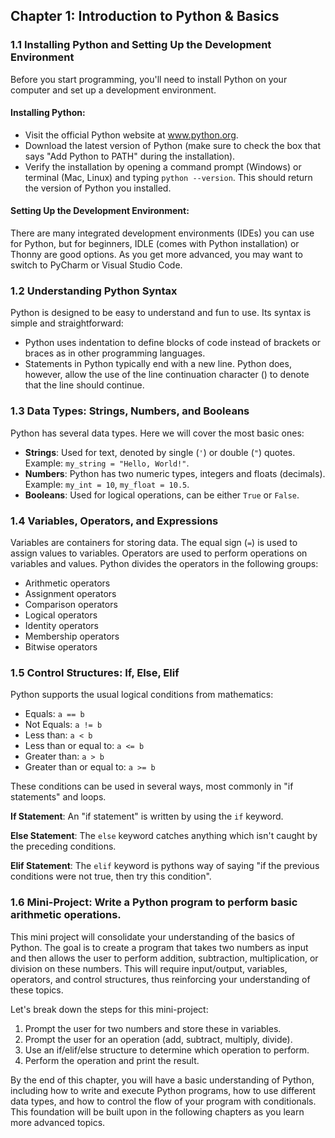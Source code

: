 ## Chapter 1: Introduction to Python & Basics

### 1.1 Installing Python and Setting Up the Development Environment
Before you start programming, you'll need to install Python on your computer and set up a development environment.

#### Installing Python:
- Visit the official Python website at www.python.org.
- Download the latest version of Python (make sure to check the box that says "Add Python to PATH" during the installation).
- Verify the installation by opening a command prompt (Windows) or terminal (Mac, Linux) and typing `python --version`. This should return the version of Python you installed.

#### Setting Up the Development Environment:
There are many integrated development environments (IDEs) you can use for Python, but for beginners, IDLE (comes with Python installation) or Thonny are good options. As you get more advanced, you may want to switch to PyCharm or Visual Studio Code.

### 1.2 Understanding Python Syntax
Python is designed to be easy to understand and fun to use. Its syntax is simple and straightforward:

- Python uses indentation to define blocks of code instead of brackets or braces as in other programming languages.
- Statements in Python typically end with a new line. Python does, however, allow the use of the line continuation character (\) to denote that the line should continue.

### 1.3 Data Types: Strings, Numbers, and Booleans
Python has several data types. Here we will cover the most basic ones:

- **Strings**: Used for text, denoted by single (`'`) or double (`"`) quotes. Example: `my_string = "Hello, World!"`.
- **Numbers**: Python has two numeric types, integers and floats (decimals). Example: `my_int = 10`, `my_float = 10.5`.
- **Booleans**: Used for logical operations, can be either `True` or `False`.

### 1.4 Variables, Operators, and Expressions
Variables are containers for storing data. The equal sign (`=`) is used to assign values to variables. Operators are used to perform operations on variables and values. Python divides the operators in the following groups:
- Arithmetic operators
- Assignment operators
- Comparison operators
- Logical operators
- Identity operators
- Membership operators
- Bitwise operators

### 1.5 Control Structures: If, Else, Elif
Python supports the usual logical conditions from mathematics:
- Equals: `a == b`
- Not Equals: `a != b`
- Less than: `a < b`
- Less than or equal to: `a <= b`
- Greater than: `a > b`
- Greater than or equal to: `a >= b`

These conditions can be used in several ways, most commonly in "if statements" and loops.

**If Statement**: An "if statement" is written by using the `if` keyword.

**Else Statement**: The `else` keyword catches anything which isn't caught by the preceding conditions.

**Elif Statement**: The `elif` keyword is pythons way of saying "if the previous conditions were not true, then try this condition".

### 1.6 Mini-Project: Write a Python program to perform basic arithmetic operations.
This mini project will consolidate your understanding of the basics of Python. The goal is to create a program that takes two numbers as input and then allows the user to perform addition, subtraction, multiplication, or division on these numbers. This will require input/output, variables, operators, and control structures, thus reinforcing your understanding of these topics.

Let's break down the steps for this mini-project:
1. Prompt the user for two numbers and store these in variables.
2. Prompt the user for an operation (add, subtract, multiply, divide).
3. Use an if/elif/else structure to determine which operation to perform.
4. Perform the operation and print the result.

By the end of this chapter, you will have a basic understanding of Python, including how to write and execute Python programs, how to use different data types, and how to control the flow of your program with conditionals. This foundation will be built upon in the following chapters as you learn more advanced topics.